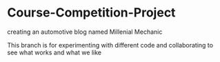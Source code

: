 # Course-Competition-Project
creating an automotive blog named Millenial Mechanic

This branch is for experimenting with different code and collaborating to see what works and what we like
